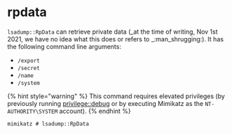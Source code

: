 # rpdata

`lsadump::RpData` can retrieve private data (_at the time of writing, Nov 1st 2021, we have no idea what this does or refers to _:man\_shrugging:). It has the following command line arguments:

* `/export`
* `/secret`
* `/name`
* `/system`

{% hint style="warning" %}
This command requires elevated privileges (by previously running [privilege::debug](https://tools.thehacker.recipes/mimikatz/modules/privilege/debug) or by executing Mimikatz as the `NT-AUTHORITY\SYSTEM` account).
{% endhint %}

```
mimikatz # lsadump::RpData
```
